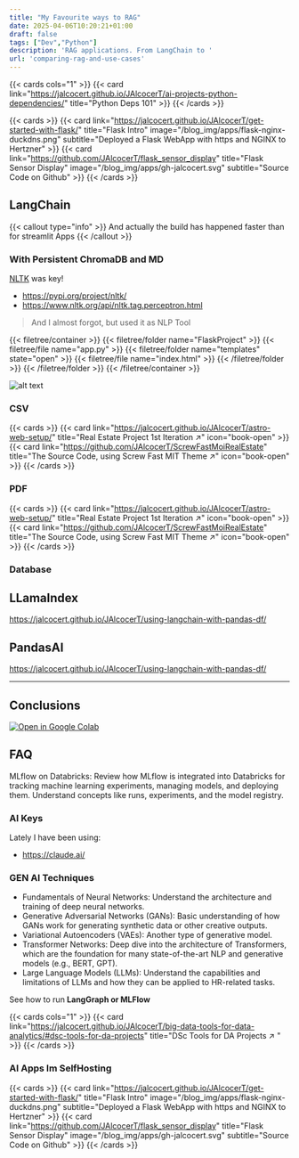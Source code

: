 ```yaml
---
title: "My Favourite ways to RAG"
date: 2025-04-06T10:20:21+01:00
draft: false
tags: ["Dev","Python"]
description: 'RAG applications. From LangChain to '
url: 'comparing-rag-and-use-cases'
---
```



{{< cards cols="1" >}}
  {{< card link="https://jalcocert.github.io/JAlcocerT/ai-projects-python-dependencies/" title="Python Deps 101" >}}
{{< /cards >}}



{{< cards >}}
  {{< card link="https://jalcocert.github.io/JAlcocerT/get-started-with-flask/" title="Flask Intro" image="/blog_img/apps/flask-nginx-duckdns.png" subtitle="Deployed a Flask WebApp with https and NGINX to Hertzner" >}}
  {{< card link="https://github.com/JAlcocerT/flask_sensor_display" title="Flask Sensor Display" image="/blog_img/apps/gh-jalcocert.svg" subtitle="Source Code on Github" >}}
{{< /cards >}}


## LangChain


{{< callout type="info" >}}
And actually the build has happened faster than for streamlit Apps
{{< /callout >}}



### With Persistent ChromaDB and MD


[NLTK](https://github.com/nltk/nltk) was key!


* https://pypi.org/project/nltk/
* https://www.nltk.org/api/nltk.tag.perceptron.html


> And I almost forgot, but used it as NLP Tool


{{< filetree/container >}}
  {{< filetree/folder name="FlaskProject" >}}
    {{< filetree/file name="app.py" >}}
    {{< filetree/folder name="templates" state="open" >}}
      {{< filetree/file name="index.html" >}}
    {{< /filetree/folder >}}
  {{< /filetree/folder >}}
{{< /filetree/container >}}


![alt text](/blog_img/GenAI/chromadb-cli.png)

### CSV

{{< cards >}}
  {{< card link="https://jalcocert.github.io/JAlcocerT/astro-web-setup/" title="Real Estate Project 1st Iteration ↗" icon="book-open" >}}
  {{< card link="https://github.com/JAlcocerT/ScrewFastMoiRealEstate" title="The Source Code, using Screw Fast MIT Theme ↗" icon="book-open" >}}
{{< /cards >}}


### PDF

{{< cards >}}
  {{< card link="https://jalcocert.github.io/JAlcocerT/astro-web-setup/" title="Real Estate Project 1st Iteration ↗" icon="book-open" >}}
  {{< card link="https://github.com/JAlcocerT/ScrewFastMoiRealEstate" title="The Source Code, using Screw Fast MIT Theme ↗" icon="book-open" >}}
{{< /cards >}}


### Database


## LLamaIndex

https://jalcocert.github.io/JAlcocerT/using-langchain-with-pandas-df/




## PandasAI

https://jalcocert.github.io/JAlcocerT/using-langchain-with-pandas-df/


---

## Conclusions

[![Open in Google Colab](https://colab.research.google.com/assets/colab-badge.svg)](https://colab.research.google.com/github/JAlcocerT/JAlcocerT/blob/main/Z_TestingLanguages/Z_Python/QR_generation.ipynb)


## FAQ

MLflow on Databricks: Review how MLflow is integrated into Databricks for tracking machine learning experiments, managing models, and deploying them. Understand concepts like runs, experiments, and the model registry.

### AI Keys

Lately I have been using:

* https://claude.ai/



### GEN AI Techniques


* Fundamentals of Neural Networks: Understand the architecture and training of deep neural networks.
* Generative Adversarial Networks (GANs): Basic understanding of how GANs work for generating synthetic data or other creative outputs.
* Variational Autoencoders (VAEs): Another type of generative model.
* Transformer Networks: Deep dive into the architecture of Transformers, which are the foundation for many state-of-the-art NLP and generative models (e.g., BERT, GPT).
* Large Language Models (LLMs): Understand the capabilities and limitations of LLMs and how they can be applied to HR-related tasks.


See how to run **LangGraph or MLFlow**

{{< cards cols="1" >}}
  {{< card link="https://jalcocert.github.io/JAlcocerT/big-data-tools-for-data-analytics/#dsc-tools-for-da-projects" title="DSc Tools for DA Projects ↗ " >}}
{{< /cards >}}

### AI Apps Im SelfHosting

{{< cards >}}
  {{< card link="https://jalcocert.github.io/JAlcocerT/get-started-with-flask/" title="Flask Intro" image="/blog_img/apps/flask-nginx-duckdns.png" subtitle="Deployed a Flask WebApp with https and NGINX to Hertzner" >}}
  {{< card link="https://github.com/JAlcocerT/flask_sensor_display" title="Flask Sensor Display" image="/blog_img/apps/gh-jalcocert.svg" subtitle="Source Code on Github" >}}
{{< /cards >}}